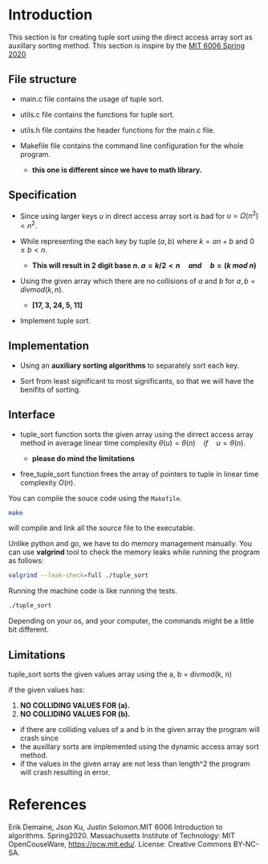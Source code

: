 # Introduction

This section is for creating tuple sort using the direct access array sort as auxillary sorting method. This section is inspire by the [MIT 6006 Spring 2020](https://ocw.mit.edu/courses/6-006-introduction-to-algorithms-spring-2020/resources/mit6_006s20_lec5/)

## File structure

- main.c file contains the usage of tuple sort.

- utils.c file contains the functions for tuple sort.

- utils.h file contains the header functions for the main.c file.

- Makefile file contains the command line configuration for the whole program.

    - **this one is different since we have to math library.**

## Specification

- Since using larger keys $u$ in direct access array sort is bad for $u = \Omega(n^2) < n^2$.

- While representing the each key by tuple $(a, b)$ where $k = an + b$ and $0 \le b < n$.

    - **This will result in $2$ digit base $n$. $a = k / 2 < n \quad and \quad b = (k\> mod\> n)$**

- Using the given array which there are no collisions of $a$ and $b$ for $a, b = divmod(k, n)$.

    - **[17, 3, 24, 5, 11]**

- Implement tuple sort.

## Implementation

- Using an **auxiliary sorting algorithms** to separately sort each key.

- Sort from least significant to most significants, so that we will have the benifits of sorting.

## Interface

- tuple_sort function sorts the given array using the dirrect access array method in average linear time complexity $\theta(u) = \theta(n) \quad if \quad u = \theta(n)$.

    - **please do mind the limitations**

- free_tuple_sort function frees the array of pointers to tuple in linear time complexity $O(n)$.

You can compile the souce code using the `Makefile`.
```bash
make
```
will compile and link all the source file to the executable.

Unlike python and go, we have to do memory management manually. You can use **valgrind** tool to check the memory leaks while running the program as follows:
```bash
valgrind --leak-check=full ./tuple_sort
```
Running the machine code is like running the tests.
```bash
./tuple_sort
```
Depending on your os, and your computer, the commands might be a little bit different.

## Limitations

tuple_sort sorts the given values array using the a, b = divmod(k, n)

if the given values has:
1. **NO COLLIDING VALUES FOR (a).**
2. **NO COLLIDING VALUES FOR (b).**

- if there are colliding values of a and b in the given array the program will crash since 
- the auxillary sorts are implemented using the dynamic access array sort method.
- if the values in the given array are not less than length^2 the program will crash resulting in error.

# References

Erik Demaine, Json Ku, Justin Solomon.MIT 6006 Introduction to algorithms. Spring2020. Massachusetts Institute of Technology: MIT OpenCouseWare, https://ocw.mit.edu/. License: Creative Commons BY-NC-SA.

